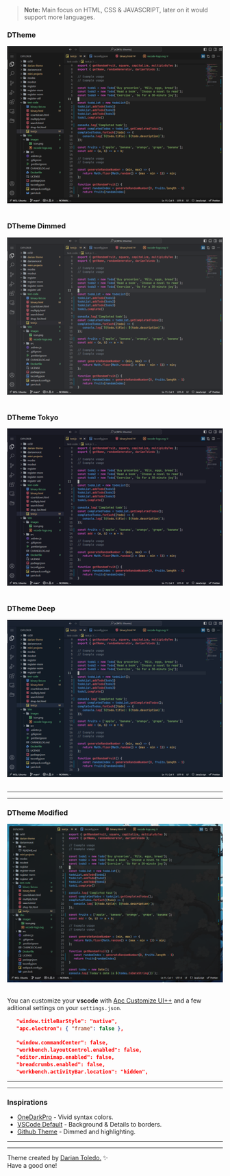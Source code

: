 > **Note:**
> Main focus on HTML, CSS & JAVASCRIPT, later on it would support more languages.

### DTheme

![Darian Theme](images/theme.png)
&nbsp;

### DTheme Dimmed

![Darian Theme](images/theme-dimmed.png)
&nbsp;

### DTheme Tokyo

![Darian Theme Enhanced](images/theme-enhanced.png)
&nbsp;

### DTheme Deep

![Darian Theme Plus](images/theme-plus.png)
&nbsp;

---

---

### DTheme Modified

![Darian Theme - Modify](images/mtheme.png)
&nbsp;

You can customize your **vscode** with [Apc Customize UI++](https://marketplace.visualstudio.com/items?itemName=drcika.apc-extension) and a few aditional settings on your `settings.json`.

```json
   "window.titleBarStyle": "native",
   "apc.electron": { "frame": false },

   "window.commandCenter": false,
   "workbench.layoutControl.enabled": false,
   "editor.minimap.enabled": false,
   "breadcrumbs.enabled": false,
   "workbench.activityBar.location": "hidden",
```

---

---

### Inspirations
- [OneDarkPro](https://github.com/Binaryify/OneDark-Pro) - Vivid syntax colors.
- [VSCode Default]() - Background & Details to borders.
- [Github Theme](https://github.com/primer/github-vscode-theme) - Dimmed and highlighting.

---

---

Theme created by <a href="https://github.com/darianmorat">Darian Toledo.</a> ✨ <br />
Have a good one!
